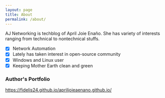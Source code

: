 ```yaml
---
layout: page
title: About
permalink: /about/
---
```


<bold>AJ Networking</bold> is techblog of April Joie Enaño. She has variety of interests ranging from
technical to nontechnical stuffs.
- [x] Network Automation
- [x] Lately has taken interest in open-source community
- [x] Windows and Linux user
- [x] Keeping Mother Earth clean and green

### Author's Portfolio

https://fidelis24.github.io/apriljoieaenano.github.io/

